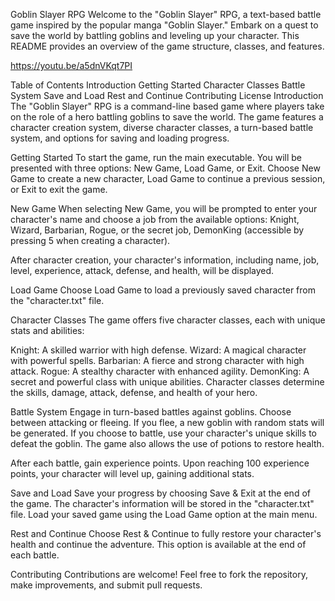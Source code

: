 Goblin Slayer RPG
Welcome to the "Goblin Slayer" RPG, a text-based battle game inspired by the popular manga "Goblin Slayer." Embark on a quest to save the world by battling goblins and leveling up your character. This README provides an overview of the game structure, classes, and features.

https://youtu.be/a5dnVKqt7PI

Table of Contents
Introduction
Getting Started
Character Classes
Battle System
Save and Load
Rest and Continue
Contributing
License
Introduction
The "Goblin Slayer" RPG is a command-line based game where players take on the role of a hero battling goblins to save the world. The game features a character creation system, diverse character classes, a turn-based battle system, and options for saving and loading progress.

Getting Started
To start the game, run the main executable. You will be presented with three options: New Game, Load Game, or Exit. Choose New Game to create a new character, Load Game to continue a previous session, or Exit to exit the game.

New Game
When selecting New Game, you will be prompted to enter your character's name and choose a job from the available options: Knight, Wizard, Barbarian, Rogue, or the secret job, DemonKing (accessible by pressing 5 when creating a character).

After character creation, your character's information, including name, job, level, experience, attack, defense, and health, will be displayed.

Load Game
Choose Load Game to load a previously saved character from the "character.txt" file.

Character Classes
The game offers five character classes, each with unique stats and abilities:

Knight: A skilled warrior with high defense.
Wizard: A magical character with powerful spells.
Barbarian: A fierce and strong character with high attack.
Rogue: A stealthy character with enhanced agility.
DemonKing: A secret and powerful class with unique abilities.
Character classes determine the skills, damage, attack, defense, and health of your hero.

Battle System
Engage in turn-based battles against goblins. Choose between attacking or fleeing. If you flee, a new goblin with random stats will be generated. If you choose to battle, use your character's unique skills to defeat the goblin. The game also allows the use of potions to restore health.

After each battle, gain experience points. Upon reaching 100 experience points, your character will level up, gaining additional stats.

Save and Load
Save your progress by choosing Save & Exit at the end of the game. The character's information will be stored in the "character.txt" file. Load your saved game using the Load Game option at the main menu.

Rest and Continue
Choose Rest & Continue to fully restore your character's health and continue the adventure. This option is available at the end of each battle.

Contributing
Contributions are welcome! Feel free to fork the repository, make improvements, and submit pull requests.
